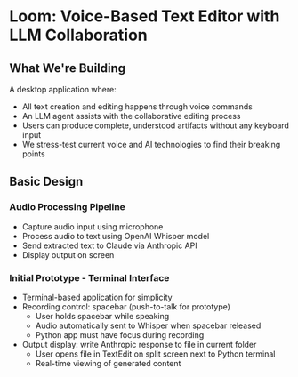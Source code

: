 # Loom: Voice-Based Text Editor with LLM Collaboration

## What We're Building

A desktop application where:
- All text creation and editing happens through voice commands
- An LLM agent assists with the collaborative editing process
- Users can produce complete, understood artifacts without any keyboard input
- We stress-test current voice and AI technologies to find their breaking points

## Basic Design

### Audio Processing Pipeline
- Capture audio input using microphone
- Process audio to text using OpenAI Whisper model
- Send extracted text to Claude via Anthropic API
- Display output on screen

### Initial Prototype - Terminal Interface
- Terminal-based application for simplicity
- Recording control: spacebar (push-to-talk for prototype)
  - User holds spacebar while speaking
  - Audio automatically sent to Whisper when spacebar released
  - Python app must have focus during recording
- Output display: write Anthropic response to file in current folder
  - User opens file in TextEdit on split screen next to Python terminal
  - Real-time viewing of generated content